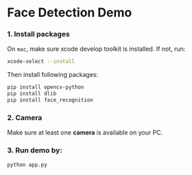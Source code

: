 # Face Detection Demo

### 1. Install packages

On `mac`, make sure xcode develop toolkit is installed. If not, run:
```bash
xcode-select --install
```

Then install following packages:
```bash
pip install opencv-python
pip install dlib
pip install face_recognition
```

### 2. Camera

Make sure at least one **camera** is available on your PC.

### 3. Run demo by:

```bash
python app.py
```

